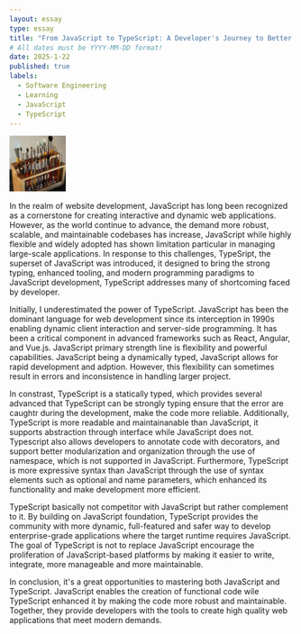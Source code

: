 ```yaml
---
layout: essay
type: essay
title: "From JavaScript to TypeScript: A Developer's Journey to Better Code"
# All dates must be YYYY-MM-DD format!
date: 2025-1-22
published: true
labels:
  - Software Engineering
  - Learning
  - JavaScript
  - TypeScript
---
```


<img width="100px" class="rounded float-start pe-4" src="../img/igniting/paintbrushes.jpg">

In the realm of website development, JavaScript has long been recognized as a cornerstone for creating interactive and dynamic web applications. However, as the world continue to advance, the demand more robust, scalable, and maintainable codebases has increase, JavaScript while highly flexible and widely adopted has shown limitation particular in managing large-scale applications. In response to this challenges, TypeSript, the superset of JavaScript was introduced, it designed to bring the strong typing, enhanced tooling, and modern programming paradigms to JavaScript development, TypeScript addresses many of shortcoming faced by developer. 

Initially, I underestimated the power of TypeScript. JavaScript has been the dominant language for web development since its interception in 1990s enabling dynamic client interaction and server-side programming. It has been a critical component in advanced frameworks such as React, Angular, and Vue.js. JavaScript primary strength line is flexibility and powerful capabilities. JavaScript being a dynamically typed, JavaScript allows for rapid development and adption. However, this flexibility can sometimes result in errors and inconsistence in handling larger project.

In constrast, TypeScript is a statically typed, which provides several advanced that TypeScript can be strongly typing ensure that the error are caughtr during the development, make the code more reliable. Additionally, TypeScript is more readable and maintainanable than JavaScript, it supports abstraction through interface while JavaScript does not. Typescript also allows developers to annotate code with decorators, and support better modularization and organization through the use of namespace, which is not supported in JavaScript. Furthermore, TypeScript is more expressive syntax than JavaScript through the use of syntax elements such as optional and name parameters, which enhanced its functionality and make development more efficient.

TypeScript basically not competitor with JavaScript but rather complement to it. By building on JavaScript foundation, TypeScript provides the community with more dynamic, full-featured and safer way to develop enterprise-grade applications where the target runtime requires JavaScript. The goal of TypeScript is not to replace JavaScript encourage the proliferation of JavaScript-based platforms by making it easier to write, integrate, more manageable and more maintainable. 

In conclusion, it's a great opportunities to mastering both JavaScript and TypeScript. JavaScript enables the creation of functional code wile TypeScript enhanced it by making the code more robust and maintainable. Together, they provide developers with the tools to create high quality web applications that meet modern demands.
